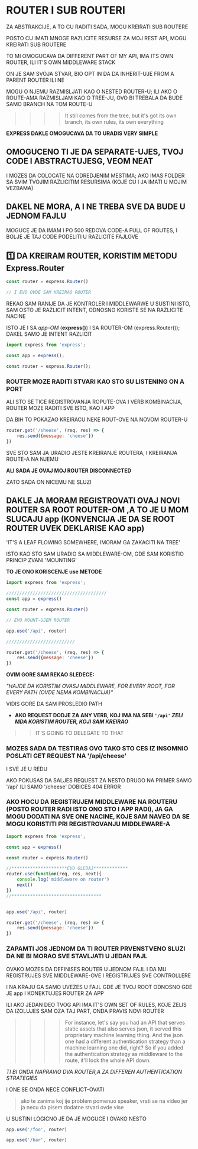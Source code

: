 # ROUTER I SUB ROUTERI

ZA ABSTRAKCIJE, A TO CU RADITI SADA, MOGU KREIRATI SUB ROUTERE

POSTO CU IMATI MNOGE RAZLICITE RESURSE ZA MOJ REST API, MOGU KREIRATI SUB ROUTERE

TO MI OMOGUCAVA DA DIFFERENT PART OF MY API, IMA ITS OWN ROUTER, ILI IT'S OWN MIDDLEWARE STACK

ON JE SAM SVOJA STVAR, BIO OPT IN DA DA INHERIT-UJE FROM A PARENT ROUTER ILI NE

MOGU O NJEMU RAZMISLJATI KAO O NESTED ROUTER-U; ILI AKO O ROUTE-AMA RAZMISLJAM KAO O TREE-JU, OVO BI TREBALA DA BUDE SAMO BRANCH NA TOM ROUTE-U

>>>> It still comes from the tree, but it's got its own branch, its own rules, its own everything

**EXPRESS DAKLE OMOGUCAVA DA TO URADIS VERY SIMPLE**

## OMOGUCENO TI JE DA SEPARATE-UJES, TVOJ CODE I ABSTRACTUJESG, VEOM NEAT

I MOZES DA COLOCATE NA ODREDJENIM MESTIMA; AKO IMAS FOLDER SA SVIM TVOJIM RAZLICITIM RESURSIMA (KOJE CU I JA IMATI U MOJIM VEZBAMA)

## DAKEL NE MORA, A I NE TREBA SVE DA BUDE U JEDNOM FAJLU

MOGUCE JE DA IMAM I PO 500 REDOVA CODE-A FULL OF ROUTES, I BOLJE JE TAJ CODE PODELITI U RAZLICITE FAJLOVE

## :one: DA KREIRAM ROUTER, KORISTIM METODU Express.Router

```javascript
const router = express.Router()

// I EVO OVDE SAM KREIRAO ROUTER

```

REKAO SAM RANIJE DA JE KONTROLER I MIDDLEWARWE U SUSTINI ISTO, SAM OSTO JE RAZLICIT INTENT, ODNOSNO KORISTE SE NA RAZLICITE NACINE

ISTO JE I SA *app-OM* (**express()**) I SA ROUTER-OM (express.Router()); DAKEL SAMO JE INTENT RAZLICIT

```javascript
import express from 'express';

const app = express();

const router = express.Router();
```

### ROUTER MOZE RADITI STVARI KAO STO SU LISTENING ON A PORT

ALI STO SE TICE REGISTROVANJA ROPUTE-OVA I VERB KOMBINACIJA, ROUTER MOZE RADITI SVE ISTO, KAO I APP

DA BIH TO POKAZAO KREIRACU NEKE ROUT-OVE NA NOVOM ROUTER-U

```javascript
router.get('/sheese', (req, res) => {
    res.send({message: 'cheese'})
})
```

SVE STO SAM JA URADIO JESTE KREIRANJE ROUTERA, I KREIRANJA ROUTE-A NA NJEMU

**ALI SADA JE OVAJ MOJ ROUTER DISCONNECTED**

ZATO SADA ON NICEMU NE SLUZI

## DAKLE JA MORAM REGISTROVATI OVAJ NOVI ROUTER SA ROOT ROUTER-OM ,A TO JE U MOM SLUCAJU app (KONVENCIJA JE DA SE ROOT ROUTER UVEK DEKLARISE KAO app)

'IT'S A LEAF FLOWING SOMEWHERE,  IMORAM GA ZAKACITI NA TREE'

ISTO KAO STO SAM URADIO SA MIDDLEWARE-OM, GDE SAM KORISTIO PRINCIP ZVANI 'MOUNTING'

**TO JE ONO KORISCENJE use METODE**

```javascript
import express from 'express';

//////////////////////////////////////
const app = express()

const router = express.Router()

// EVO MOUNT-UJEM ROUTER

app.use('/api', router)

//////////////////////////

router.get('/cheese', (req, res) => {
    res.send({message: 'cheese'})
})
```

**OVIM GORE SAM REKAO SLEDECE:**

*"HAJDE DA KORISTIM OVASJ MIDDLEWARE, FOR EVERY ROOT, FOR EVERY PATH (OVDE NEMA KOMBINACIJA)"*

VIDIS GORE DA SAM PROSLEDIO PATH

- **AKO REQUEST DODJE ZA ANY VERB, KOJ IMA NA SEBI `'/api'` *ZELI MDA KORISTIM ROUTER, KOJI SAM KREIRAO***

>> IT'S GOING TO DELEGATE TO THAT

### MOZES SADA DA TESTIRAS OVO TAKO STO CES IZ INSOMNIO POSLATI GET REQUEST NA '/api/cheese'

I SVE JE U REDU

AKO POKUSAS DA SALJES REQUEST ZA NESTO DRUGO NA PRIMER SAMO '/api' ILI SAMO '/cheese' DOBICES 404 ERROR

### AKO HOCU DA REGISTRUJEM MIDDLEWARE NA ROUTERU (POSTO ROUTER RADI ISTO ONO STO I APP RADI), JA GA MOGU DODATI NA SVE ONE NACINE, KOJE SAM NAVEO DA SE MOGU KORISTITI PRI REGISTROVANJU MIDDLEWARE-A

```javascript
import express from 'express';

const app = express()

const router = express.Router()

//*********************EVO GLEDAJ*************
router.use(function(req, res, next){
    console.log('middleware on router')
    next()
})
//**********************************


app.use('/api', router)

router.get('/cheese', (req, res) => {
    res.send({message: 'cheese'})
})
```

### ZAPAMTI JOS JEDNOM DA TI ROUTER PRVENSTVENO SLUZI DA NE BI MORAO SVE STAVLJATI U JEDAN FAJL

OVAKO MOZES DA DEFINISES ROUTER U JEDNOM FAJL I DA MU REGISTRUJES SVE MIDDLEWARE-OVE I REGISTRUJES SVE CONTROLLERE

I NA KRAJU GA SAMO UVEZES U FAJL GDE JE TVOJ ROOT ODNOSNO GDE JE app I KONEKTUJES ROUTER ZA APP

ILI AKO JEDAN DEO TVOG API IMA IT'S OWN SET OF RULES, KOJE ZELIS DA IZOLUJES SAM OZA TAJ PART, ONDA PRAVIS NOVI ROUTER

>>>> For instance, let's say you had an API that serves static assets that also serves json, it served this proprietary machine learning thing. And the json one had a different authentication strategy than a machine learning one did, right? So if you added the authentication strategy as middleware to the route, it'll lock the whole API down.

*TI BI ONDA NAPRAVIO DVA ROUTER,A ZA DIFFEREN AUTHENTICATION STRATEGIES*

I ONE SE ONDA NECE CONFLICT-OVATI

> ako te zanima koj ije problem pomenuo speaker, vrati se na video jer ja necu da pisem dodatne stvari ovde vise

U SUSTINI LOGICNO JE DA JE MOGUCE I OVAKO NESTO

```javascript
app.use('/foo', router)

app.use('/bar', router)
```
